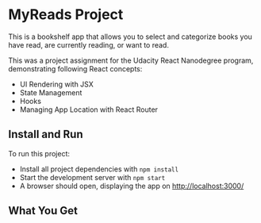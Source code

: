 # MyReads Project

This is a bookshelf app that allows you to select and categorize books you have read, are currently reading, or want to read. 

This was a project assignment for the Udacity React Nanodegree program, demonstrating following React concepts:
- UI Rendering with JSX
- State Management
- Hooks
- Managing App Location with React Router

## Install and Run

To run this project:

- Install all project dependencies with `npm install`
- Start the development server with `npm start`
- A browser should open, displaying the app on [http://localhost:3000/](http://localhost:3000/)

## What You Get








